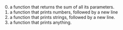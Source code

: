 0. a function that returns the sum of all its parameters.
1. a function that prints numbers, followed by a new line
2. a function that prints strings, followed by a new line.
3. a function that prints anything.
